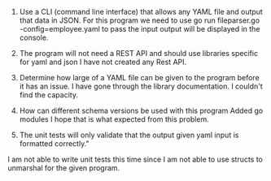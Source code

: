1. Use a CLI (command line interface) that allows any YAML file and output that data in JSON.
For this program we need to use go run fileparser.go -config=employee.yaml to pass the input
output will be displayed in the console.

2. The program will not need a REST API and should use libraries specific for yaml and json
I have not created any Rest API.

3. Determine how large of a YAML file can be given to the program before it has an issue.
I have gone through the library documentation. I couldn't find the capacity.

4. How can different schema versions be used with this program
Added go modules I hope that is what expected from this problem.

5. The unit tests will only validate that the output given yaml input is formatted correctly."

I am not able to write unit tests this time since I am not able to use structs to unmarshal for the given program.

